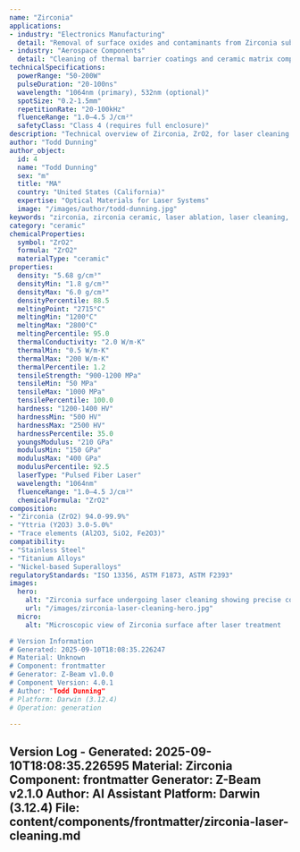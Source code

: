 ```yaml
---
name: "Zirconia"
applications:
- industry: "Electronics Manufacturing"
  detail: "Removal of surface oxides and contaminants from Zirconia substrates"
- industry: "Aerospace Components"
  detail: "Cleaning of thermal barrier coatings and ceramic matrix composites"
technicalSpecifications:
  powerRange: "50-200W"
  pulseDuration: "20-100ns"
  wavelength: "1064nm (primary), 532nm (optional)"
  spotSize: "0.2-1.5mm"
  repetitionRate: "20-100kHz"
  fluenceRange: "1.0–4.5 J/cm²"
  safetyClass: "Class 4 (requires full enclosure)"
description: "Technical overview of Zirconia, ZrO2, for laser cleaning applications, including optimal 1064nm wavelength interaction, and industrial applications in surface preparation."
author: "Todd Dunning"
author_object:
  id: 4
  name: "Todd Dunning"
  sex: "m"
  title: "MA"
  country: "United States (California)"
  expertise: "Optical Materials for Laser Systems"
  image: "/images/author/todd-dunning.jpg"
keywords: "zirconia, zirconia ceramic, laser ablation, laser cleaning, non-contact cleaning, pulsed fiber laser, surface contamination removal, industrial laser parameters, thermal processing, surface restoration"
category: "ceramic"
chemicalProperties:
  symbol: "ZrO2"
  formula: "ZrO2"
  materialType: "ceramic"
properties:
  density: "5.68 g/cm³"
  densityMin: "1.8 g/cm³"
  densityMax: "6.0 g/cm³"
  densityPercentile: 88.5
  meltingPoint: "2715°C"
  meltingMin: "1200°C"
  meltingMax: "2800°C"
  meltingPercentile: 95.0
  thermalConductivity: "2.0 W/m·K"
  thermalMin: "0.5 W/m·K"
  thermalMax: "200 W/m·K"
  thermalPercentile: 1.2
  tensileStrength: "900-1200 MPa"
  tensileMin: "50 MPa"
  tensileMax: "1000 MPa"
  tensilePercentile: 100.0
  hardness: "1200-1400 HV"
  hardnessMin: "500 HV"
  hardnessMax: "2500 HV"
  hardnessPercentile: 35.0
  youngsModulus: "210 GPa"
  modulusMin: "150 GPa"
  modulusMax: "400 GPa"
  modulusPercentile: 92.5
  laserType: "Pulsed Fiber Laser"
  wavelength: "1064nm"
  fluenceRange: "1.0–4.5 J/cm²"
  chemicalFormula: "ZrO2"
composition:
- "Zirconia (ZrO2) 94.0-99.9%"
- "Yttria (Y2O3) 3.0-5.0%"
- "Trace elements (Al2O3, SiO2, Fe2O3)"
compatibility:
- "Stainless Steel"
- "Titanium Alloys"
- "Nickel-based Superalloys"
regulatoryStandards: "ISO 13356, ASTM F1873, ASTM F2393"
images:
  hero:
    alt: "Zirconia surface undergoing laser cleaning showing precise contamination removal"
    url: "/images/zirconia-laser-cleaning-hero.jpg"
  micro:
    alt: "Microscopic view of Zirconia surface after laser treatment

# Version Information
# Generated: 2025-09-10T18:08:35.226247
# Material: Unknown
# Component: frontmatter
# Generator: Z-Beam v1.0.0
# Component Version: 4.0.1
# Author: "Todd Dunning"
# Platform: Darwin (3.12.4)
# Operation: generation

---
```

Version Log - Generated: 2025-09-10T18:08:35.226595
Material: Zirconia
Component: frontmatter
Generator: Z-Beam v2.1.0
Author: AI Assistant
Platform: Darwin (3.12.4)
File: content/components/frontmatter/zirconia-laser-cleaning.md
---